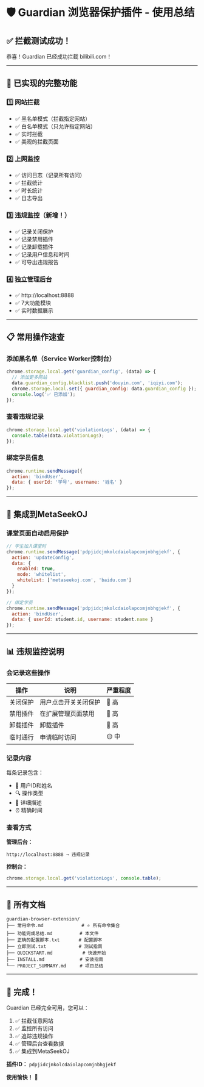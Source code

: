 # 🛡️ Guardian 浏览器保护插件 - 使用总结

## ✅ 拦截测试成功！

恭喜！Guardian 已经成功拦截 bilibili.com！

---

## 🎯 已实现的完整功能

### 1️⃣ 网站拦截
- ✅ 黑名单模式（拦截指定网站）
- ✅ 白名单模式（只允许指定网站）
- ✅ 实时拦截
- ✅ 美观的拦截页面

### 2️⃣ 上网监控
- ✅ 访问日志（记录所有访问）
- ✅ 拦截统计
- ✅ 时长统计
- ✅ 日志导出

### 3️⃣ 违规监控（新增！）
- ✅ 记录关闭保护
- ✅ 记录禁用插件
- ✅ 记录卸载插件
- ✅ 记录用户信息和时间
- ✅ 可导出违规报告

### 4️⃣ 独立管理后台
- ✅ http://localhost:8888
- ✅ 7大功能模块
- ✅ 实时数据展示

---

## 📋 常用操作速查

### 添加黑名单（Service Worker控制台）

```javascript
chrome.storage.local.get('guardian_config', (data) => {
  // 添加更多网站
  data.guardian_config.blacklist.push('douyin.com', 'iqiyi.com');
  chrome.storage.local.set({ guardian_config: data.guardian_config });
  console.log('✅ 已添加');
});
```

### 查看违规记录

```javascript
chrome.storage.local.get('violationLogs', (data) => {
  console.table(data.violationLogs);
});
```

### 绑定学员信息

```javascript
chrome.runtime.sendMessage({
  action: 'bindUser',
  data: { userId: '学号', username: '姓名' }
});
```

---

## 🔗 集成到MetaSeekOJ

### 课堂页面自动启用保护

```javascript
// 学生加入课堂时
chrome.runtime.sendMessage('pdpjidcjmkolcdaiolapcomjnbhgjekf', {
  action: 'updateConfig',
  data: {
    enabled: true,
    mode: 'whitelist',
    whitelist: ['metaseekoj.com', 'baidu.com']
  }
});

// 绑定学员
chrome.runtime.sendMessage('pdpjidcjmkolcdaiolapcomjnbhgjekf', {
  action: 'bindUser',
  data: { userId: student.id, username: student.name }
});
```

---

## 📊 违规监控说明

### 会记录这些操作

| 操作 | 说明 | 严重程度 |
|------|------|---------|
| 关闭保护 | 用户点击开关关闭保护 | 🔴 高 |
| 禁用插件 | 在扩展管理页面禁用 | 🔴 高 |
| 卸载插件 | 卸载插件 | 🔴 高 |
| 临时通行 | 申请临时访问 | 🟡 中 |

### 记录内容

每条记录包含：
- 👤 用户ID和姓名
- 🔍 操作类型
- 📝 详细描述
- ⏰ 精确时间

### 查看方式

**管理后台：**
```
http://localhost:8888 → 违规记录
```

**控制台：**
```javascript
chrome.storage.local.get('violationLogs', console.table);
```

---

## 📁 所有文档

```
guardian-browser-extension/
├── 常用命令.md              # ⭐ 所有命令集合
├── 功能完成总结.md          # 本文件
├── 正确的配置脚本.txt       # 配置脚本
├── 立即测试.txt            # 测试指南
├── QUICKSTART.md           # 快速开始
├── INSTALL.md             # 安装指南
└── PROJECT_SUMMARY.md     # 项目总结
```

---

## 🎉 完成！

Guardian 已经完全可用，您可以：

1. ✅ 拦截任意网站
2. ✅ 监控所有访问
3. ✅ 追踪违规操作
4. ✅ 管理后台查看数据
5. ✅ 集成到MetaSeekOJ

**插件ID：** `pdpjidcjmkolcdaiolapcomjnbhgjekf`

**使用愉快！** 🎊

